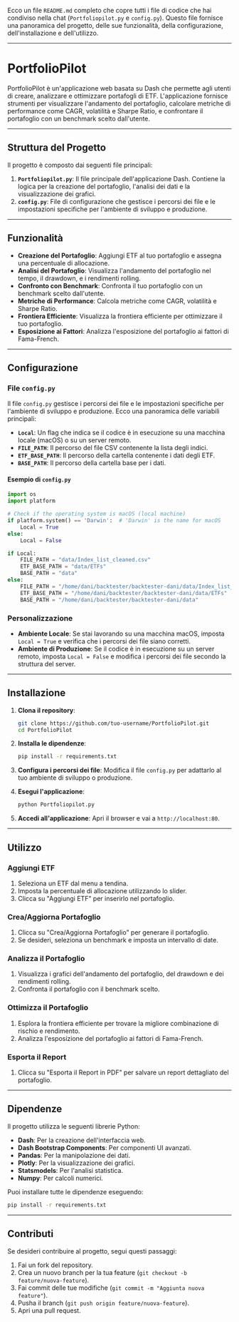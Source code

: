Ecco un file `README.md` completo che copre tutti i file di codice che hai condiviso nella chat (`Portfoliopilot.py` e `config.py`). Questo file fornisce una panoramica del progetto, delle sue funzionalità, della configurazione, dell'installazione e dell'utilizzo.

---

# PortfolioPilot

PortfolioPilot è un'applicazione web basata su Dash che permette agli utenti di creare, analizzare e ottimizzare portafogli di ETF. L'applicazione fornisce strumenti per visualizzare l'andamento del portafoglio, calcolare metriche di performance come CAGR, volatilità e Sharpe Ratio, e confrontare il portafoglio con un benchmark scelto dall'utente.

---

## Struttura del Progetto

Il progetto è composto dai seguenti file principali:

1. **`Portfoliopilot.py`**: Il file principale dell'applicazione Dash. Contiene la logica per la creazione del portafoglio, l'analisi dei dati e la visualizzazione dei grafici.
2. **`config.py`**: File di configurazione che gestisce i percorsi dei file e le impostazioni specifiche per l'ambiente di sviluppo e produzione.

---

## Funzionalità

- **Creazione del Portafoglio**: Aggiungi ETF al tuo portafoglio e assegna una percentuale di allocazione.
- **Analisi del Portafoglio**: Visualizza l'andamento del portafoglio nel tempo, il drawdown, e i rendimenti rolling.
- **Confronto con Benchmark**: Confronta il tuo portafoglio con un benchmark scelto dall'utente.
- **Metriche di Performance**: Calcola metriche come CAGR, volatilità e Sharpe Ratio.
- **Frontiera Efficiente**: Visualizza la frontiera efficiente per ottimizzare il tuo portafoglio.
- **Esposizione ai Fattori**: Analizza l'esposizione del portafoglio ai fattori di Fama-French.

---

## Configurazione

### File `config.py`

Il file `config.py` gestisce i percorsi dei file e le impostazioni specifiche per l'ambiente di sviluppo e produzione. Ecco una panoramica delle variabili principali:

- **`Local`**: Un flag che indica se il codice è in esecuzione su una macchina locale (macOS) o su un server remoto.
- **`FILE_PATH`**: Il percorso del file CSV contenente la lista degli indici.
- **`ETF_BASE_PATH`**: Il percorso della cartella contenente i dati degli ETF.
- **`BASE_PATH`**: Il percorso della cartella base per i dati.

#### Esempio di `config.py`

```python
import os
import platform

# Check if the operating system is macOS (local machine)
if platform.system() == 'Darwin':  # 'Darwin' is the name for macOS
    Local = True
else:
    Local = False

if Local:
    FILE_PATH = "data/Index_list_cleaned.csv"
    ETF_BASE_PATH = "data/ETFs"
    BASE_PATH = "data"
else:
    FILE_PATH = "/home/dani/backtester/backtester-dani/data/Index_list_cleaned.csv"
    ETF_BASE_PATH = "/home/dani/backtester/backtester-dani/data/ETFs"
    BASE_PATH = "/home/dani/backtester/backtester-dani/data"
```

### Personalizzazione

- **Ambiente Locale**: Se stai lavorando su una macchina macOS, imposta `Local = True` e verifica che i percorsi dei file siano corretti.
- **Ambiente di Produzione**: Se il codice è in esecuzione su un server remoto, imposta `Local = False` e modifica i percorsi dei file secondo la struttura del server.

---

## Installazione

1. **Clona il repository**:
   ```bash
   git clone https://github.com/tuo-username/PortfolioPilot.git
   cd PortfolioPilot
   ```

2. **Installa le dipendenze**:
   ```bash
   pip install -r requirements.txt
   ```

3. **Configura i percorsi dei file**:
   Modifica il file `config.py` per adattarlo al tuo ambiente di sviluppo o produzione.

4. **Esegui l'applicazione**:
   ```bash
   python Portfoliopilot.py
   ```

5. **Accedi all'applicazione**:
   Apri il browser e vai a `http://localhost:80`.

---

## Utilizzo

### Aggiungi ETF

1. Seleziona un ETF dal menu a tendina.
2. Imposta la percentuale di allocazione utilizzando lo slider.
3. Clicca su "Aggiungi ETF" per inserirlo nel portafoglio.

### Crea/Aggiorna Portafoglio

1. Clicca su "Crea/Aggiorna Portafoglio" per generare il portafoglio.
2. Se desideri, seleziona un benchmark e imposta un intervallo di date.

### Analizza il Portafoglio

1. Visualizza i grafici dell'andamento del portafoglio, del drawdown e dei rendimenti rolling.
2. Confronta il portafoglio con il benchmark scelto.

### Ottimizza il Portafoglio

1. Esplora la frontiera efficiente per trovare la migliore combinazione di rischio e rendimento.
2. Analizza l'esposizione del portafoglio ai fattori di Fama-French.

### Esporta il Report

1. Clicca su "Esporta il Report in PDF" per salvare un report dettagliato del portafoglio.

---

## Dipendenze

Il progetto utilizza le seguenti librerie Python:

- **Dash**: Per la creazione dell'interfaccia web.
- **Dash Bootstrap Components**: Per componenti UI avanzati.
- **Pandas**: Per la manipolazione dei dati.
- **Plotly**: Per la visualizzazione dei grafici.
- **Statsmodels**: Per l'analisi statistica.
- **Numpy**: Per calcoli numerici.

Puoi installare tutte le dipendenze eseguendo:
```bash
pip install -r requirements.txt
```

---

## Contributi

Se desideri contribuire al progetto, segui questi passaggi:

1. Fai un fork del repository.
2. Crea un nuovo branch per la tua feature (`git checkout -b feature/nuova-feature`).
3. Fai commit delle tue modifiche (`git commit -m "Aggiunta nuova feature"`).
4. Pusha il branch (`git push origin feature/nuova-feature`).
5. Apri una pull request.

